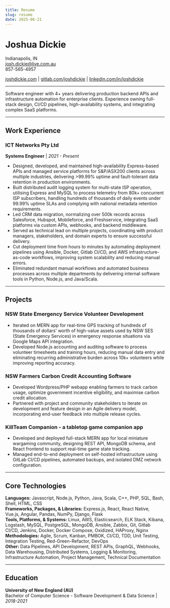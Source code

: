 ```yaml
---
title: Resume
slug: resume
date: 2025-06-21
---
```

# Joshua Dickie

Indianapolis, IN  
[josh.dickie@live.com.au](mailto:josh.dickie@live.com.au)  
857-565-4957  

[joshdickie.com](http://www.joshdickie.com) | [gitlab.com/joshdickie](http://gitlab.com/joshdickie) | [linkedin.com/in/joshdickie](http://linkedin.com/in/joshdickie)

---

Software engineer with 4+ years delivering production backend APIs and infrastructure automation for enterprise clients. Experience owning full-stack design, CI/CD pipelines, high-availability systems, and integrating complex SaaS platforms.

---

## Work Experience

### ICT Networks Pty Ltd  
**Systems Engineer** | *2021 - Present*

- Designed, developed, and maintained high-availability Express-based APIs and managed service platforms for S&P/ASX200 clients across multiple industries, delivering >99.99% uptime and fault-tolerant data retention in production environments.
- Built distributed audit logging system for multi-state ISP operation, utilising Express and MySQL to process telemetry from 80k+ concurrent ISP subscribers, handling hundreds of thousands of daily events under 99.99% uptime SLAs and complying with national metadata retention requirements.
- Led CRM data migration, normalizing over 500k records across Salesforce, Hubspot, Mobileforce, and Freshservice, integrating SaaS platforms via custom APIs, webhooks, and backend middleware.
- Served as technical lead on multiple projects, coordinating with product managers, stakeholders, and domain experts to ensure successful delivery.
- Cut deployment time from hours to minutes by automating deployment pipelines using Ansible, Docker, Gitlab CI/CD, and AWS infrastructure-as-code workflows, improving system scalability and reducing manual errors.
- Eliminated redundant manual workflows and automated business processes across multiple departments by delivering internal software tools in Python, Node.js, and Java/Scala.

---

## Projects

### NSW State Emergency Service Volunteer Development

- Iterated on MERN app for real-time GPS tracking of hundreds of thousands of dollars' worth of high-value assets used by NSW SES (State Emergency Services) in emergency response situations via Google Maps API integration.
- Developed Node.js accounting and auditing software to process volunteer timesheets and training hours, reducing manual data entry and eliminating recurring administrative burden across 10k+ volunteers while improving reporting accuracy.

### NSW Farmers Carbon Credit Accounting Software

- Developed Wordpress/PHP webapp enabling farmers to track carbon usage, optimize government incentive eligibility, and maximise carbon credit allocation.
- Partnered with project and community stakeholders to iterate on development and feature design in an Agile delivery model, incorporating end-user feedback into multiple release cycles.

### KillTeam Companion - a tabletop game companion app

- Developed and deployed full-stack MERN app for local miniature wargaming community, designing REST API, MongoDB schema, and React frontend to support real-time game state tracking.
- Managed end-to-end deployment on self-hosted infrastructure using GitLab CI/CD pipelines, automated backups, and isolated DMZ network configuration.

---

## Core Technologies

**Languages:** Javascript, Node.js, Python, Java, Scala, C++, PHP, SQL, Bash, Shell, HTML, CSS  
**Frameworks, Packages, & Libraries:** Express.js, React, React Native, Vue.js, Angular, Pandas, NumPy, Django, Flask  
**Tools, Platforms, & Systems:** Linux, AWS, Elasticsearch, ELK Stack, Kibana, Logstash, MySQL, PostgreSQL, MongoDB, Ansible, Zabbix, Git, Gitlab CI/CD, Jenkins, Docker, Docker Compose, Oxidized, HAProxy, Nginx  
**Methodologies:** Agile, Scrum, Kanban, PMBOK, CI/CD, TDD, Unit Testing, Integration Testing, Red-Green-Refactor, DevOps  
**Other:** Data Pipelines, API Development, REST APIs, GraphQL, Webhooks, Data Warehousing, Distributed Systems, Logging & Monitoring, Infrastructure Automation, Project Management, Technical Documentation

---

## Education

**University of New England (AU)**  
Bachelor of Computer Science - Software Development & Data Science | *2018-2021*

